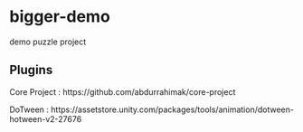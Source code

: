 # bigger-demo
demo puzzle project

<H2>Plugins</h2>
<p>Core Project : https://github.com/abdurrahimak/core-project </p>
<p>DoTween : https://assetstore.unity.com/packages/tools/animation/dotween-hotween-v2-27676

